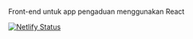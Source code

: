 Front-end untuk app pengaduan menggunakan React


[![Netlify Status](https://api.netlify.com/api/v1/badges/96c02488-7268-48e7-a4a9-b9cca1ff0094/deploy-status)](https://app.netlify.com/sites/pengaduan-lotim/deploys)
